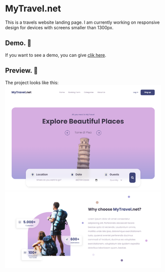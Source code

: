 # MyTravel.net
This is a travels website landing page. I am currently working on responsive design for devices with screens smaller than 1300px.

## **Demo.** 🚀
If you want to see a demo, you can give [clik here](https://kreyes96.github.io/my-travel-net/).

## **Preview.** 🧐
The project looks like this:
![](./images/preview/preview1.png)
![](./images/preview/preview2.png)

